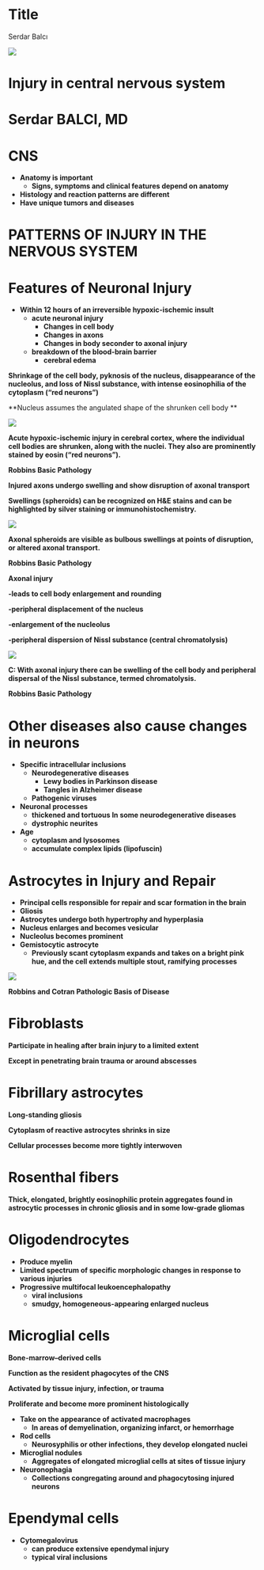 # Title
Serdar Balcı

![](./img-local/Injury-in-central-nervous-system0.jpg)

# Injury in central nervous system

# Serdar BALCI, MD

# CNS

- **Anatomy is important**
  - **Signs, symptoms and clinical features depend on anatomy**
- **Histology and reaction patterns are different**
- **Have unique tumors and diseases**

# PATTERNS OF INJURY IN THE NERVOUS SYSTEM

# Features of Neuronal Injury

- **Within 12 hours of an irreversible hypoxic-ischemic insult**
  - **acute neuronal injury**
    - **Changes in cell body**
    - **Changes in axons**
    - **Changes in body seconder to axonal injury**
  - **breakdown of the blood-brain barrier**
    - **cerebral edema**

**Shrinkage of the cell body, pyknosis of the nucleus, disappearance of
the nucleolus, and loss of Nissl substance, with intense eosinophilia of
the cytoplasm (“red neurons”)**

**Nucleus assumes the angulated shape of the shrunken cell body **

![](./img-local/Injury-in-central-nervous-system1.png)

**Acute hypoxic-ischemic injury in cerebral cortex, where the individual
cell bodies are shrunken, along with the nuclei. They also are
prominently stained by eosin (“red neurons”).**

**Robbins Basic Pathology**

**Injured axons undergo swelling and show disruption of axonal
transport**

**Swellings (spheroids) can be recognized on H&E stains and can be
highlighted by silver staining or immunohistochemistry.**

![](./img-local/Injury-in-central-nervous-system2.png)

**Axonal spheroids are visible as bulbous swellings at points of
disruption, or altered axonal transport.**

**Robbins Basic Pathology**

**Axonal injury**

**-leads to cell body enlargement and rounding**

**-peripheral displacement of the nucleus**

**-enlargement of the nucleolus**

**-peripheral dispersion of Nissl substance (central chromatolysis)**

![](./img-local/Injury-in-central-nervous-system3.png)

**C: With axonal injury there can be swelling of the cell body and
peripheral dispersal of the Nissl substance, termed chromatolysis.**

**Robbins Basic Pathology**

# Other diseases also cause changes in neurons

- **Specific intracellular inclusions**
  - **Neurodegenerative diseases**
    - **Lewy bodies in Parkinson disease**
    - **Tangles in Alzheimer disease**
  - **Pathogenic viruses**
- **Neuronal processes**
  - **thickened and tortuous In some neurodegenerative diseases**
  - **dystrophic neurites**
- **Age**
  - **cytoplasm and lysosomes**
  - **accumulate complex lipids (lipofuscin)**

# Astrocytes in Injury and Repair

- **Principal cells responsible for repair and scar formation in the
  brain**
- **Gliosis**
- **Astrocytes undergo both hypertrophy and hyperplasia**
- **Nucleus enlarges and becomes vesicular**
- **Nucleolus becomes prominent**
- **Gemistocytic astrocyte**
  - **Previously scant cytoplasm expands and takes on a bright pink hue,
    and the cell extends multiple stout, ramifying processes**

![](./img-local/Injury-in-central-nervous-system4.png)

**Robbins and Cotran Pathologic Basis of Disease**

# Fibroblasts

**Participate in healing after brain injury to a limited extent**

**Except in penetrating brain trauma or around abscesses**

# Fibrillary astrocytes

**Long-standing gliosis**

**Cytoplasm of reactive astrocytes shrinks in size**

**Cellular processes become more tightly interwoven**

# Rosenthal fibers

**Thick, elongated, brightly eosinophilic protein aggregates found in
astrocytic processes in chronic gliosis and in some low-grade gliomas**

# Oligodendrocytes

- **Produce myelin**
- **Limited spectrum of specific morphologic changes in response to
  various injuries**
- **Progressive multifocal leukoencephalopathy**
  - **viral inclusions**
  - **smudgy, homogeneous-appearing enlarged nucleus**

# Microglial cells

**Bone-marrow–derived cells**

**Function as the resident phagocytes of the CNS**

**Activated by tissue injury, infection, or trauma**

**Proliferate and become more prominent histologically**

- **Take on the appearance of activated macrophages**
  - **In areas of demyelination, organizing infarct, or hemorrhage**
- **Rod cells**
  - **Neurosyphilis or other infections, they develop elongated nuclei**
- **Microglial nodules**
  - **Aggregates of elongated microglial cells at sites of tissue
    injury**
- **Neuronophagia**
  - **Collections congregating around and phagocytosing injured
    neurons**

# Ependymal cells

- **Cytomegalovirus**
  - **can produce extensive ependymal injury**
  - **typical viral inclusions**

